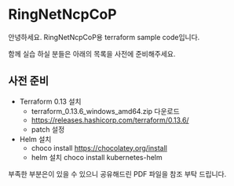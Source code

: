 # RingNetNcpCoP
안녕하세요.
RingNetNcpCoP용 terraform sample code입니다.

함께 실습 하실 분들은 아래의 목록을 사전에 준비해주세요.
## 사전 준비 
- Terraform 0.13 설치
  - terraform_0.13.6_windows_amd64.zip 다운로드
  - https://releases.hashicorp.com/terraform/0.13.6/
  - patch 설정
- Helm 설치
  - choco install https://chocolatey.org/install
  - helm 설치 choco install kubernetes-helm

부족한 부분은이 있을 수 있으니 공유해드린 PDF 파일을 참조 부탁 드립니다.
